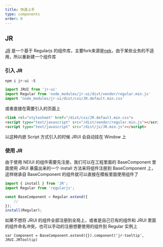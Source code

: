 ```yaml
---
title: 快速上手
type: components
order: 0
---
```




## JR

[JR](https://github.com/xxyj/JRUI) 是一个基于 Regularjs 的组件库，主要fork来源是[nek](https://github.com/kaola-fed/nek-ui)，由于某些业务的不适用，所以重新建一个组件库

### 引入 JR

```
npm i jr-ui -S
```

```javascript
import JRUI from 'jr-ui'
import Regular from 'node_modules/jr-ui/dist/vendor/regular.min.js'
import 'node_modules/jr-ui/dist/css/JR.default.min.css'
```

或者直接在需要引入的页面上

```html
<link rel="stylesheet" href="/dist/css/JR.default.min.css">
<script type="text/javascript" src="/dist/vendor/regular.min.js"></script>
<script type="text/javascript" src="/dist/js/JR.min.js"></script>
```

以这种内嵌 Script 方式引入的时候 JRUI 会自动挂在 Window 上

### 使用 JR

由于使用 NEIUI 的组件需要先注册，我们可以在工程里面的 BaseComponent 里面使用 JRUI 暴露出来的一个 install 方法来将组件注册到 BaseComponent 上，这样继承自 BaseComponent 的组件就可以直接在模板里面使用组件了

```javascript
import { install } from 'JR';
import Regular from 'regularjs';

const BaseComponent = Regular.extend({
    //
});
install(Regular);
```

如果不想将 JRUI 的组件全部注册到全局上，或者是自己已有的组件和 JRUI 里面的组件命名冲突，也可以手动的注册想要使用的组件到 Regular 实例上

```
var Component = BaseComponent.extend({}).component('jr-tooltip', JRUI.JRTooltip)
```